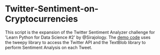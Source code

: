 # Twitter-Sentiment-on-Cryptocurrencies

This script is the expansion of the Twitter Sentiment Analyzer challenge for 'Learn Python for Data Science #2' by @Sirajology. The [demo code](https://github.com/llSourcell/twitter_sentiment_challenge) uses the tweepy library to access the Twitter API and the TextBlob library to perform Sentiment Analysis on each Tweet.
